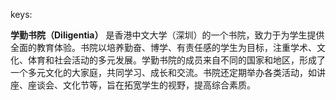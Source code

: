 keys:<Diligentia>


**学勤书院（Diligentia）** 是香港中文大学（深圳）的一个书院，致力于为学生提供全面的教育体验。书院以培养勤奋、博学、有责任感的学生为目标，注重学术、文化、体育和社会活动的多元发展。学勤书院的成员来自不同的国家和地区，形成了一个多元文化的大家庭，共同学习、成长和交流。书院还定期举办各类活动，如讲座、座谈会、文化节等，旨在拓宽学生的视野，提高综合素质。